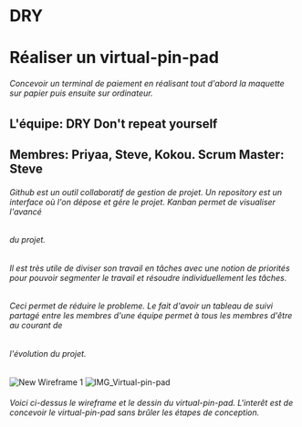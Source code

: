 # DRY
# Réaliser un virtual-pin-pad
###### Concevoir un terminal de paiement en réalisant tout d'abord la maquette sur papier puis ensuite sur ordinateur.
## L'équipe: DRY Don't repeat yourself
## Membres: Priyaa, Steve, Kokou. Scrum Master: Steve
###### Github est un outil collaboratif de gestion de projet. Un repository est un interface où l'on dépose et gére le projet. Kanban permet de visualiser l'avancé
###### du projet.
###### Il est très utile de diviser son travail en tâches avec une notion de priorités pour pouvoir segmenter le travail et résoudre individuellement les tâches.
###### Ceci permet de réduire le probleme. Le fait d'avoir un tableau de suivi partagé entre les membres d'une équipe permet à tous les membres d'être au courant de 
###### l'évolution du projet.
![New Wireframe 1](https://user-images.githubusercontent.com/86836005/142002767-c93f72b5-1ce7-4508-899e-f2dd645f1a57.png)
![IMG_Virtual-pin-pad](https://user-images.githubusercontent.com/86836005/142003725-8ce97218-df2f-4cbc-be5b-1561dd306298.jpg)
###### Voici ci-dessus le wireframe et le dessin du virtual-pin-pad. L'interêt est de concevoir le virtual-pin-pad sans brûler les étapes de conception.
